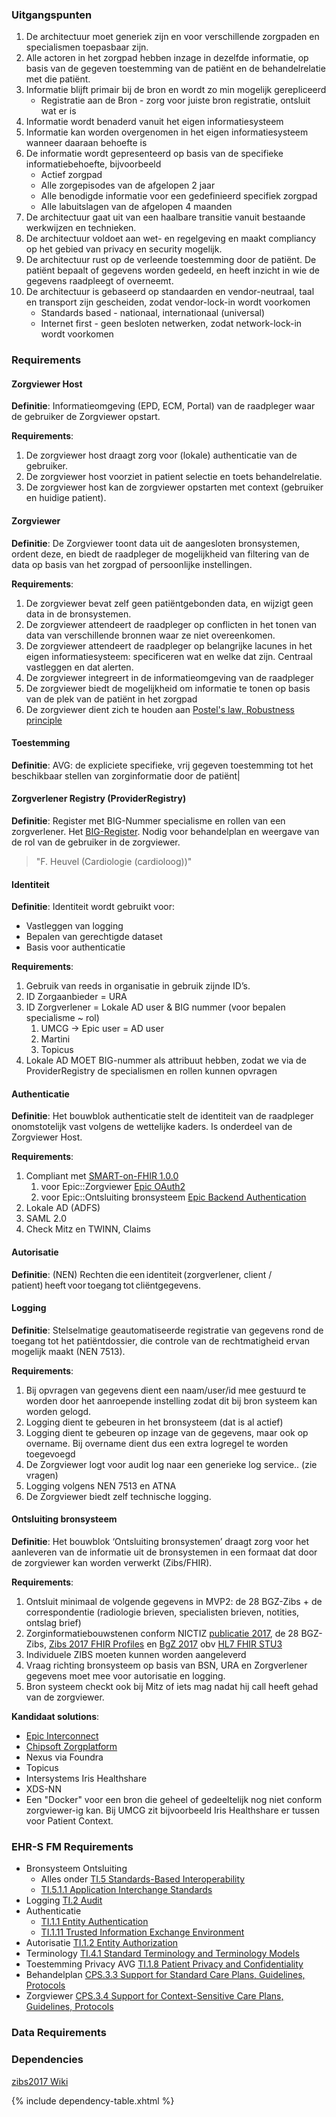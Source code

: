 ### Uitgangspunten

1. De architectuur moet generiek zijn en voor verschillende zorgpaden en specialismen toepasbaar zijn.
1. Alle actoren in het zorgpad hebben inzage in dezelfde informatie, op basis van de gegeven toestemming van de patiënt en de behandelrelatie met die patiënt.
1. Informatie blijft primair bij de bron en wordt zo min mogelijk gerepliceerd
    * Registratie aan de Bron - zorg voor juiste bron registratie, ontsluit wat er is
1. Informatie wordt benaderd vanuit het eigen informatiesysteem
1. Informatie kan worden overgenomen in het eigen informatiesysteem wanneer daaraan behoefte is
1. De informatie wordt gepresenteerd op basis van de specifieke informatiebehoefte, bijvoorbeeld
    * Actief zorgpad
    * Alle zorgepisodes van de afgelopen 2 jaar
    * Alle benodigde informatie voor een gedefinieerd specifiek zorgpad
    * Alle labuitslagen van de afgelopen 4 maanden
1. De architectuur gaat uit van een haalbare transitie vanuit bestaande werkwijzen en technieken.
1. De architectuur voldoet aan wet- en regelgeving en maakt compliancy op het gebied van privacy en security mogelijk.
1. De architectuur rust op de verleende toestemming door de patiënt. De patiënt bepaalt of gegevens worden gedeeld, en heeft inzicht in wie de gegevens raadpleegt of overneemt.
1. De architectuur is gebaseerd op standaarden en vendor-neutraal, taal en transport zijn gescheiden, zodat vendor-lock-in wordt voorkomen
    * Standards based - nationaal, internationaal (universal)
    * Internet first - geen besloten netwerken, zodat network-lock-in wordt voorkomen

### Requirements

#### Zorgviewer Host
**Definitie**: Informatieomgeving (EPD, ECM, Portal) van de raadpleger waar de gebruiker de Zorgviewer opstart.

**Requirements**:
1. De zorgviewer host draagt zorg voor (lokale) authenticatie van de gebruiker.
1. De zorgviewer host voorziet in patient selectie en toets behandelrelatie.
1. De zorgviewer host kan de zorgviewer opstarten met context (gebruiker en huidige patient).

#### Zorgviewer

**Definitie**: De Zorgviewer toont data uit de aangesloten bronsystemen, ordent deze, en biedt de raadpleger de mogelijkheid van filtering van de data op basis van het zorgpad of persoonlijke instellingen.

**Requirements**:
1. De zorgviewer bevat zelf geen patiëntgebonden data, en wijzigt geen data in de bronsystemen. 
1. De zorgviewer attendeert de raadpleger op conflicten in het tonen van data van verschillende bronnen waar ze niet overeenkomen. 
1. De zorgviewer attendeert de raadpleger op belangrijke lacunes in het eigen informatiesysteem: specificeren wat en welke dat zijn. Centraal vastleggen en dat alerten. 
1. De zorgviewer integreert in de informatieomgeving van de raadpleger
1. De zorgviewer biedt de mogelijkheid om informatie te tonen op basis van de plek van de patiënt in het zorgpad
1. De zorgviewer dient zich te houden aan [Postel's law, Robustness principle](http://www.healthintersections.com.au/?p=2403)

#### Toestemming

**Definitie**: AVG: de expliciete specifieke, vrij gegeven toestemming tot het beschikbaar stellen van zorginformatie door de patiënt|

#### Zorgverlener Registry (ProviderRegistry)

**Definitie**: Register met BIG-Nummer specialisme en rollen van een zorgverlener. Het [BIG-Register](https://www.bigregister.nl/zoek-zorgverlener/zoeken-eigen-systeem). Nodig voor behandelplan en weergave van de rol van de gebruiker in de zorgviewer.
>"F. Heuvel (Cardiologie (cardioloog))"

#### Identiteit

**Definitie**: Identiteit wordt gebruikt voor: 
* Vastleggen van logging 
* Bepalen van gerechtigde dataset 
* Basis voor authenticatie  

**Requirements**:
1. Gebruik van reeds in organisatie in gebruik zijnde ID’s.
1. ID Zorgaanbieder = URA 
1. ID Zorgverlener = Lokale AD user & BIG nummer (voor bepalen specialisme ~ rol) 
    1. UMCG -> Epic user = AD user
    1. Martini
    1. Topicus
1. Lokale AD MOET BIG-nummer als attribuut hebben, zodat we via de ProviderRegistry de specialismen en rollen kunnen opvragen

#### Authenticatie

**Definitie**: Het bouwblok authenticatie stelt de identiteit van de raadpleger onomstotelijk vast volgens de wettelijke kaders. Is onderdeel van de Zorgviewer Host.

**Requirements**:
1. Compliant met [SMART-on-FHIR 1.0.0](http://hl7.org/fhir/smart-app-launch/1.0.0/)
    1. voor Epic::Zorgviewer [Epic OAuth2](https://appmarket.epic.com/Article/Index?docid=oauth2)
    1. voor Epic::Ontsluiting bronsysteem [Epic Backend Authentication](https://appmarket.epic.com/Article/Index?docid=oauth2&section=BackendOAuth2Guide)
1. Lokale AD (ADFS)
1. SAML 2.0
1. Check Mitz en TWINN, Claims

#### Autorisatie

**Definitie**: (NEN) Rechten die een identiteit (zorgverlener, client / patient) heeft voor toegang tot cliëntgegevens.

#### Logging

**Definitie**: Stelselmatige geautomatiseerde registratie van gegevens rond de toegang tot het patiëntdossier, die controle van de rechtmatigheid ervan mogelijk maakt (NEN 7513).

**Requirements**:
1. Bij opvragen van gegevens dient een naam/user/id mee gestuurd te worden door het aanroepende instelling zodat dit bij bron systeem kan worden gelogd. 
1. Logging dient te gebeuren in het bronsysteem (dat is al actief) 
1. Logging dient te gebeuren op inzage van de gegevens, maar ook op overname. Bij overname dient dus een extra logregel te worden toegevoegd 
1. De Zorgviewer logt voor audit log naar een generieke log service.. (zie vragen) 
1. Logging volgens NEN 7513 en ATNA  
1. De Zorgviewer biedt zelf technische logging. 

#### Ontsluiting bronsysteem

**Definitie**: Het bouwblok ‘Ontsluiting bronsystemen’ draagt zorg voor het aanleveren van de informatie uit de bronsystemen in een formaat dat door de zorgviewer kan worden verwerkt (Zibs/FHIR).

**Requirements**:
1. Ontsluit minimaal de volgende gegevens in MVP2: de 28 BGZ-Zibs + de correspondentie (radiologie brieven, specialisten brieven, notities, ontslag brief) 
1. Zorginformatiebouwstenen conform NICTIZ [publicatie 2017](https://zibs.nl/wiki/ZIB_Publicatie_2017(NL)), de 28 BGZ-Zibs,
[Zibs 2017 FHIR Profiles](https://simplifier.net/packages/nictiz.fhir.nl.stu3.zib2017/) en [BgZ 2017](https://informatiestandaarden.nictiz.nl/wiki/MedMij:V2020.01/FHIR_BGZ_2017) obv [HL7 FHIR STU3](http://hl7.org/fhir/STU3/) 
1. Individuele ZIBS moeten kunnen worden aangeleverd 
1. Vraag richting bronsysteem op basis van BSN, URA en Zorgverlener gegevens moet mee voor autorisatie en logging. 
1. Bron systeem checkt ook bij Mitz of iets mag nadat hij call heeft gehad van de zorgviewer.

**Kandidaat solutions**:
* [Epic Interconnect](https://fhir.epic.com)
* [Chipsoft Zorgplatform](https://developer.zorgplatform.online/) 
* Nexus via Foundra
* Topicus 
* Intersystems Iris Healthshare 
* XDS-NN 
* Een "Docker" voor een bron die geheel of gedeeltelijk nog niet conform zorgviewer-ig kan. Bij UMCG zit bijvoorbeeld Iris Healthshare er tussen voor Patient Context. 

### EHR-S FM Requirements

* Bronsysteem Ontsluiting 
    * Alles onder [TI.5 Standards-Based Interoperability](https://vdzel.home.xs4all.nl/ehrsfm-fhir-r5/Requirements-EHRSFMR2.1-TI.5.html)
    * [TI.5.1.1 Application Interchange Standards](https://vdzel.home.xs4all.nl/ehrsfm-fhir-r5/Requirements-EHRSFMR2.1-TI.5.1.1.html)
* Logging [TI.2 Audit](https://vdzel.home.xs4all.nl/ehrsfm-fhir-r5/Requirements-EHRSFMR2.1-TI.2.html)
* Authenticatie
    * [TI.1.1 Entity Authentication](https://vdzel.home.xs4all.nl/ehrsfm-fhir-r5/Requirements-EHRSFMR2.1-TI.1.1.html)
    * [TI.1.11 Trusted Information Exchange Environment](https://vdzel.home.xs4all.nl/ehrsfm-fhir-r5/Requirements-EHRSFMR2.1-TI.1.11.html)
* Autorisatie [TI.1.2 Entity Authorization](https://vdzel.home.xs4all.nl/ehrsfm-fhir-r5/Requirements-EHRSFMR2.1-TI.1.2.html)
* Terminology [TI.4.1 Standard Terminology and Terminology Models](https://vdzel.home.xs4all.nl/ehrsfm-fhir-r5/Requirements-EHRSFMR2.1-TI.4.1.html)
* Toestemming Privacy AVG [TI.1.8 Patient Privacy and Confidentiality](https://vdzel.home.xs4all.nl/ehrsfm-fhir-r5/Requirements-EHRSFMR2.1-TI.1.8.html)
* Behandelplan [CPS.3.3 Support for Standard Care Plans, Guidelines, Protocols](https://vdzel.home.xs4all.nl/ehrsfm-fhir-r5/Requirements-EHRSFMR2.1-CPS.3.3.html)
* Zorgviewer [CPS.3.4 Support for Context-Sensitive Care Plans, Guidelines, Protocols](https://vdzel.home.xs4all.nl/ehrsfm-fhir-r5/Requirements-EHRSFMR2.1-CPS.3.4.html)

### Data Requirements

### Dependencies

[zibs2017 Wiki](https://zibs.nl/wiki/HCIM_Release_2017(EN))

{% include dependency-table.xhtml %}
